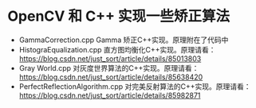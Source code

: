 # OpenCV 和 C++ 实现一些矫正算法

- GammaCorrection.cpp Gamma 矫正C++实现。原理附在了代码中
- HistograEqualization.cpp 直方图均衡化C++实现。原理请看：https://blog.csdn.net/just_sort/article/details/85013803
- Gray World.cpp 对灰度世界算法的C++实现。原理请看：https://blog.csdn.net/just_sort/article/details/85638420
- PerfectReflectionAlgorithm.cpp 对完美反射算法的C++实现。原理请看：https://blog.csdn.net/just_sort/article/details/85982871